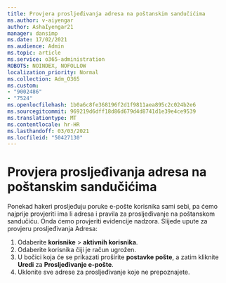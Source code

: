 ```yaml
---
title: Provjera prosljeđivanja adresa na poštanskim sandučićima
ms.author: v-aiyengar
author: AshaIyengar21
manager: dansimp
ms.date: 17/02/2021
ms.audience: Admin
ms.topic: article
ms.service: o365-administration
ROBOTS: NOINDEX, NOFOLLOW
localization_priority: Normal
ms.collection: Adm_O365
ms.custom:
- "9002486"
- "7524"
ms.openlocfilehash: 1b0a6c8fe368196f2d1f9811aea895c2c024b2e6
ms.sourcegitcommit: 969219d6dff18d86d679d4d8741d1e39e4ce9539
ms.translationtype: MT
ms.contentlocale: hr-HR
ms.lasthandoff: 03/03/2021
ms.locfileid: "50427130"
---
```

# <a name="check-for-forwarding-addresses-on-mailboxes"></a>Provjera prosljeđivanja adresa na poštanskim sandučićima

Ponekad hakeri prosljeđuju poruke e-pošte korisnika sami sebi, pa ćemo najprije provjeriti ima li adresa i pravila za prosljeđivanje na poštanskom sandučiću. Onda ćemo provjeriti evidencije nadzora. Slijede upute za provjeru prosljeđivanja Adresa:

1. Odaberite **korisnike**  >  **aktivnih korisnika**.
1. Odaberite korisnika čiji je račun ugrožen.
1. U bočici koja će se prikazati proširite **postavke pošte**, a zatim kliknite **Uredi** za **Prosljeđivanje e-pošte**.
1. Uklonite sve adrese za prosljeđivanje koje ne prepoznajete.